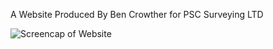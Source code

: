 A Website Produced By Ben Crowther for PSC Surveying LTD

![Screencap of Website](.\src\assets\images\home\screencap.PNG)